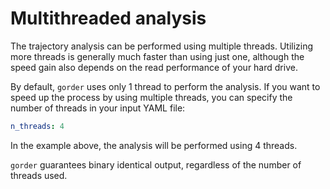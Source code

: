# Multithreaded analysis

The trajectory analysis can be performed using multiple threads. Utilizing more threads is generally much faster than using just one, although the speed gain also depends on the read performance of your hard drive.

By default, `gorder` uses only 1 thread to perform the analysis. If you want to speed up the process by using multiple threads, you can specify the number of threads in your input YAML file:

```yaml
n_threads: 4
```

In the example above, the analysis will be performed using 4 threads.

`gorder` guarantees binary identical output, regardless of the number of threads used.